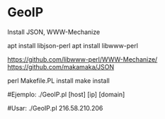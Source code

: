 # GeoIP
Install JSON, WWW-Mechanize

apt install libjson-perl
apt install libwww-perl

https://github.com/libwww-perl/WWW-Mechanize/
https://github.com/makamaka/JSON

perl Makefile.PL install
make install


#Ejemplo: ./GeoIP.pl [host] [ip] [domain]

#Usar:  ./GeoIP.pl  216.58.210.206
